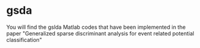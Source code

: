 # gsda
You will find the gslda Matlab codes that have been implemented  in the paper "Generalized sparse discriminant analysis for event related potential classification"
